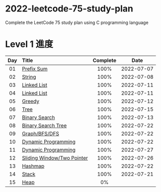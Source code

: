# 2022-leetcode-75-study-plan
Complete the LeetCode 75 study plan using C programming language


# Level 1 進度
| Day | Title | Complete | Date |
|:----:|:---------|:-----:|:--------:|
| 01 | [Prefix Sum](https://github.com/Hsu1685/2022-leetcode-75-study-plan/blob/main/Day_01_Prefix_Sum/Day_01_Prefix_Sum.md) | 100% | 2022-07-07 |
| 02 | [String](https://github.com/Hsu1685/2022-leetcode-75-study-plan/blob/main/Day_02_String/Day_02_String.md) | 100% | 2022-07-08 |
| 03 | [Linked List](https://github.com/Hsu1685/2022-leetcode-75-study-plan/blob/main/Day_03_Linked_List/Day_03_Linked_List.md) | 100% | 2022-07-11 |
| 04 | [Linked List](https://github.com/Hsu1685/2022-leetcode-75-study-plan/blob/main/Day_04_Linked_List/Day_04_Linked_List.md) | 100% | 2022-07-11 |
| 05 | [Greedy](https://github.com/Hsu1685/2022-leetcode-75-study-plan/blob/main/Day_05_Greedy/Day_05_Greedy.md) | 100% | 2022-07-12 |
| 06 | [Tree](https://github.com/Hsu1685/2022-leetcode-75-study-plan/blob/main/Day_06_Tree/Day_06_Tree.md) | 100% | 2022-07-15 |
| 07 | [Binary Search](https://github.com/Hsu1685/2022-leetcode-75-study-plan/blob/main/Day_07_Binary_Search/Day_07_Binary_Search.md) | 100% | 2022-07-13 |
| 08 | [Binary Search Tree](https://github.com/Hsu1685/2022-leetcode-75-study-plan/blob/main/Day_08_Binary_Search_Tree/Day_08_Binary_Search_Tree.md) | 100% | 2022-07-22 |
| 09 | [Graph/BFS/DFS](https://github.com/Hsu1685/2022-leetcode-75-study-plan/blob/main/Day_09_Graph_BFS_DFS/Day_09_Graph_BFS_DFS.md) | 100% | 2022-07-22 |
| 10 | [Dynamic Programming](https://github.com/Hsu1685/2022-leetcode-75-study-plan/blob/main/Day_10_Dynamic_Programming/Day_10_Dynamic_Programming.md) | 100% | 2022-07-22 |
| 11 | [Dynamic Programming](https://github.com/Hsu1685/2022-leetcode-75-study-plan/blob/main/Day_11_Dynamic_Programming/Day_11_Dynamic_Programming.md) | 100% | 2022-07-27 |
| 12 | [Sliding Window/Two Pointer](https://github.com/Hsu1685/2022-leetcode-75-study-plan/blob/main/Day_12_Sliding_Window+Two_Pointer/Day_12_Sliding_Window+Two_Pointer.md) | 100% | 2022-07-26 |
| 13 | [Hashmap](https://github.com/Hsu1685/2022-leetcode-75-study-plan/blob/main/Day_13_Hashmap/Day_13_Hashmap.md) | 100% | 2022-07-22 |
| 14 | [Stack](https://github.com/Hsu1685/2022-leetcode-75-study-plan/blob/main/Day_14_Stack/Day_14_Stack.md) | 100% | 2022-07-21 |
| 15 | [Heap](https://github.com/Hsu1685/2022-leetcode-75-study-plan/blob/main/Day_15_Heap/Day_15_Heap.md) | 0% | |
